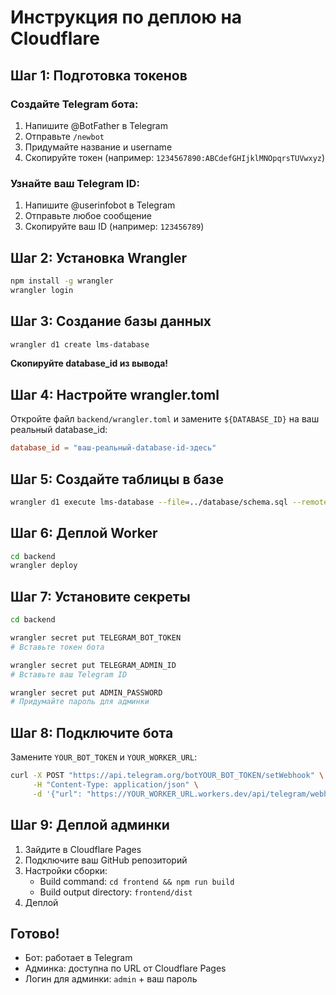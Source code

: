 # Инструкция по деплою на Cloudflare

## Шаг 1: Подготовка токенов

### Создайте Telegram бота:
1. Напишите @BotFather в Telegram
2. Отправьте `/newbot`
3. Придумайте название и username
4. Скопируйте токен (например: `1234567890:ABCdefGHIjklMNOpqrsTUVwxyz`)

### Узнайте ваш Telegram ID:
1. Напишите @userinfobot в Telegram
2. Отправьте любое сообщение
3. Скопируйте ваш ID (например: `123456789`)

## Шаг 2: Установка Wrangler

```bash
npm install -g wrangler
wrangler login
```

## Шаг 3: Создание базы данных

```bash
wrangler d1 create lms-database
```

**Скопируйте database_id из вывода!**

## Шаг 4: Настройте wrangler.toml

Откройте файл `backend/wrangler.toml` и замените `${DATABASE_ID}` на ваш реальный database_id:

```toml
database_id = "ваш-реальный-database-id-здесь"
```

## Шаг 5: Создайте таблицы в базе

```bash
wrangler d1 execute lms-database --file=../database/schema.sql --remote
```

## Шаг 6: Деплой Worker

```bash
cd backend
wrangler deploy
```

## Шаг 7: Установите секреты

```bash
cd backend

wrangler secret put TELEGRAM_BOT_TOKEN
# Вставьте токен бота

wrangler secret put TELEGRAM_ADMIN_ID
# Вставьте ваш Telegram ID

wrangler secret put ADMIN_PASSWORD
# Придумайте пароль для админки
```

## Шаг 8: Подключите бота

Замените `YOUR_BOT_TOKEN` и `YOUR_WORKER_URL`:

```bash
curl -X POST "https://api.telegram.org/botYOUR_BOT_TOKEN/setWebhook" \
     -H "Content-Type: application/json" \
     -d '{"url": "https://YOUR_WORKER_URL.workers.dev/api/telegram/webhook"}'
```

## Шаг 9: Деплой админки

1. Зайдите в Cloudflare Pages
2. Подключите ваш GitHub репозиторий
3. Настройки сборки:
   - Build command: `cd frontend && npm run build`
   - Build output directory: `frontend/dist`
4. Деплой

## Готово!

- Бот: работает в Telegram
- Админка: доступна по URL от Cloudflare Pages
- Логин для админки: `admin` + ваш пароль 